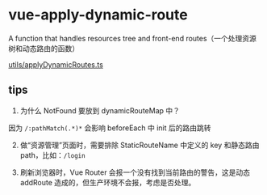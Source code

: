 # vue-apply-dynamic-route

A function that handles resources tree and front-end routes（一个处理资源树和动态路由的函数）

[utils/applyDynamicRoutes.ts](./src/utils/applyDynamicRoutes.ts)

## tips

1. 为什么 NotFound 要放到 dynamicRouteMap 中？

因为 `/:pathMatch(.*)*` 会影响 beforeEach 中 init 后的路由跳转

2. 做“资源管理”页面时，需要排除 StaticRouteName 中定义的 key 和静态路由 path，比如：`/login`

3. 刷新浏览器时，Vue Router 会报一个没有找到当前路由的警告，这是动态 addRoute 造成的，但生产环境不会报，考虑是否处理。
